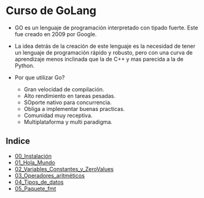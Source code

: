 # Curso de GoLang

- GO es un lenguaje de programación interpretado con tipado fuerte. Este fue creado en 2009 por Google.

- La idea detrás de la creación de este lenguaje es la necesidad de tener un lenguaje de programación rápido y robusto, pero con una curva de aprendizaje menos inclinada que la de C++ y mas parecida a la de Python.

- Por que utilizar Go?
  - Gran velocidad de compilación.
  - Alto rendimiento en tareas pesadas.
  - SOporte nativo para concurrencia.
  - Obliga a implementar buenas practicas.
  - Comunidad muy receptiva.
  - Multiplataforma y multi paradigma.

## Indice

- [00_Instalación](./Instalacion.md)
- [01_Hola_Mundo](./src/01_hola_Mundo/main.go)
- [02_Variables_Constantes_y_ZeroValues](./src/02_var_const_zero/main.go)
- [03_Operadores_aritméticos](./src/03_operadores/main.go)
- [04_Tipos_de_datos](./src/04_Datos/main.go)
- [05_Paquete_fmt](src/05_paquete_fmt/main.go)
